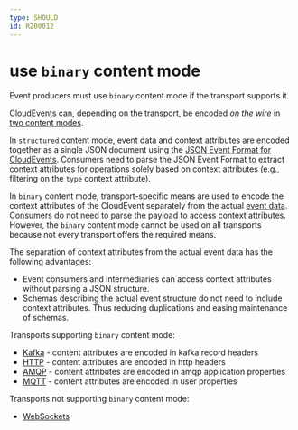 ```yaml
---
type: SHOULD
id: R200012
---
```


# use `binary` content mode

Event producers must use `binary` content mode if the transport supports it.

CloudEvents can, depending on the transport, be encoded _on the wire_ in [two content modes](https://github.com/cloudevents/spec/blob/main/cloudevents/spec.md#message).

In `structured` content mode, event data and context attributes are encoded together as a single JSON document using the [JSON Event Format for CloudEvents](https://github.com/cloudevents/spec/blob/main/cloudevents/formats/json-format.md).
Consumers need to parse the JSON Event Format to extract context attributes for operations solely based on context attributes (e.g., filtering on the `type` context attribute).

In `binary` content mode, transport-specific means are used to encode the context attributes of the CloudEvent separately from the actual [event data](https://github.com/cloudevents/spec/blob/main/cloudevents/spec.md#event-data).
Consumers do not need to parse the payload to access context attributes. However, the `binary` content mode cannot be used on all transports because not every transport offers the required means.

The separation of context attributes from the actual event data has the following advantages:

- Event consumers and intermediaries can access context attributes without parsing a JSON structure.
- Schemas describing the actual event structure do not need to include context attributes. Thus reducing duplications and easing maintenance of schemas.

Transports supporting `binary` content mode:

- [Kafka](https://github.com/cloudevents/spec/blob/main/cloudevents/bindings/kafka-protocol-binding.md#32-binary-content-mode) - content attributes are encoded in kafka record headers
- [HTTP](https://github.com/cloudevents/spec/blob/main/cloudevents/bindings/http-protocol-binding.md#31-binary-content-mode) - content attributes are encoded in http headers
- [AMQP](https://github.com/cloudevents/spec/blob/main/cloudevents/bindings/amqp-protocol-binding.md#31-binary-content-mode) - content attributes are encoded in amqp application properties
- [MQTT](https://github.com/cloudevents/spec/blob/main/cloudevents/bindings/mqtt-protocol-binding.md#31-binary-content-mode) - content attributes are encoded in user properties

Transports not supporting `binary` content mode:

- [WebSockets](https://github.com/cloudevents/spec/blob/main/cloudevents/bindings/websockets-protocol-binding.md#13-content-modes)
